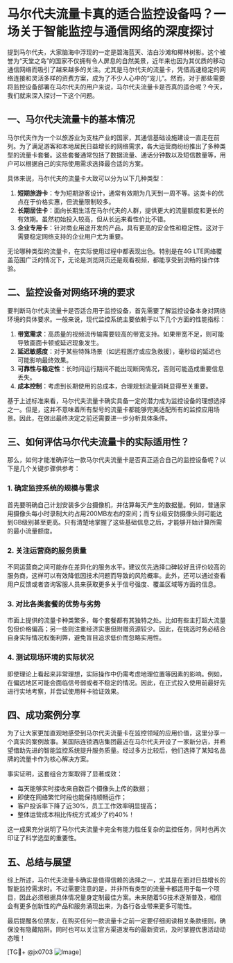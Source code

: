 # 马尔代夫流量卡真的适合监控设备吗？一场关于智能监控与通信网络的深度探讨

提到马尔代夫，大家脑海中浮现的一定是碧海蓝天、洁白沙滩和椰林树影。这个被誉为“天堂之岛”的国家不仅拥有令人屏息的自然美景，近年来也因为其优质的移动通信网络而吸引了越来越多的关注。尤其是马尔代夫的流量卡，凭借高速稳定的网络连接和灵活多样的资费方案，成为了不少人心中的“宠儿”。然而，对于那些需要将监控设备部署在马尔代夫的用户来说，马尔代夫流量卡是否真的适合呢？今天，我们就来深入探讨一下这个问题。

## 一、马尔代夫流量卡的基本情况

马尔代夫作为一个以旅游业为支柱产业的国家，其通信基础设施建设一直走在前列。为了满足游客和本地居民日益增长的网络需求，各大运营商纷纷推出了多种类型的流量卡套餐。这些套餐通常包括了数据流量、通话分钟数以及短信数量等，用户可以根据自己的实际使用需求选择最合适的方案。

具体来说，马尔代夫的流量卡大致可以分为以下几种类型：

1. **短期旅游卡**：专为短期游客设计，通常有效期为几天到一周不等。这类卡的优点在于价格实惠，但流量限制较多。
2. **长期居住卡**：面向长期生活在马尔代夫的人群，提供更大的流量额度和更长的有效期。虽然初始投入较高，但从长远来看性价比不错。
3. **企业专用卡**：针对商业用途开发的产品，具有更高的安全性和稳定性。这对于需要稳定网络支持的企业用户尤为重要。

无论哪种类型的流量卡，在实际使用过程中都表现出色。特别是在4G LTE网络覆盖范围广泛的情况下，无论是浏览网页还是观看视频，都能享受到流畅的操作体验。

## 二、监控设备对网络环境的要求

要判断马尔代夫流量卡是否适合用于监控设备，首先需要了解监控设备本身对网络环境的具体要求。一般来说，现代监控系统主要依赖于以下几个方面的性能指标：

1. **带宽需求**：高质量的视频流传输需要较高的带宽支持。如果带宽不足，则可能导致画面卡顿或延迟现象发生。
2. **延迟敏感度**：对于某些特殊场景（如远程医疗或应急救援），毫秒级的延迟也可能影响最终效果。
3. **可靠性与稳定性**：长时间运行期间不能出现断网情况，否则可能造成重要信息丢失。
4. **成本控制**：考虑到长期使用的总成本，合理规划流量消耗显得至关重要。

基于上述标准来看，马尔代夫流量卡确实具备一定的潜力成为监控设备的理想选择之一。但是，这并不意味着所有型号的流量卡都能够完美适配所有的监控应用场景。因此，在做出最终决定之前还需要进一步分析具体条件。

## 三、如何评估马尔代夫流量卡的实际适用性？

那么，如何才能准确评估一款马尔代夫流量卡是否真正适合自己的监控设备呢？以下是几个关键步骤供参考：

### 1. 确定监控系统的规模与需求
首先要明确自己计划安装多少台摄像机，并估算每天产生的数据量。例如，普通家用摄像头每小时录制大约占用200MB左右的空间；而专业级安防摄像头则可能达到GB级别甚至更高。只有清楚地掌握了这些基础信息之后，才能够开始计算所需的最小流量额度。

### 2. 关注运营商的服务质量
不同运营商之间可能存在差异化的服务水平。建议优先选择口碑较好且评价较高的服务商，这样可以有效降低因技术问题而导致的风险概率。此外，还可以通过查看用户反馈或者咨询客服人员来获取更多关于信号强度、覆盖区域等方面的信息。

### 3. 对比各类套餐的优势与劣势
市面上提供的流量卡种类繁多，每个套餐都有其独特之处。比如有些主打超大流量包但价格偏高；另一些则注重经济实惠但附赠资源较少。因此，在挑选时务必结合自身实际情况权衡利弊，避免盲目追求低价而忽略实用性。

### 4. 测试现场环境的实际状况
即使理论上看起来非常理想，实际操作中仍需考虑地理位置等因素的影响。例如，在偏远地区可能会面临信号弱或者不稳定的情况。因此，在正式投入使用前最好先进行实地考察，并尝试使用样卡验证效果。

## 四、成功案例分享

为了让大家更加直观地感受到马尔代夫流量卡在监控领域的应用价值，这里分享一个真实的案例故事。某国际连锁酒店集团最近在马尔代夫开设了一家新分店，并希望借助先进的智能监控系统提升服务质量。经过多方比较后，他们选择了某知名品牌的流量卡作为核心解决方案。

事实证明，这套组合方案取得了显著成效：
- 每天能够实时接收来自数百个摄像头上传的数据；
- 即使在网络繁忙时段也能保持顺畅运作；
- 客户投诉率下降了近30%，员工工作效率明显提高；
- 整体运营成本相比传统方式减少了约40%！

这一成果充分说明了马尔代夫流量卡完全有能力胜任复杂的监控任务，同时也再次印证了科学选型的重要性。

## 五、总结与展望

综上所述，马尔代夫流量卡确实是值得信赖的选择之一，尤其是在面对日益增长的智能监控需求时。不过需要注意的是，并非所有类型的流量卡都适用于每一个项目，因此必须根据具体情况量身定制最佳方案。未来随着5G技术逐渐普及，相信会有更多创新性的产品和服务涌现出来，为各行各业带来更多可能性。

最后提醒各位朋友，在购买任何一款流量卡之前一定要仔细阅读相关条款细则，确保没有隐藏陷阱。同时也可以关注官方渠道发布的最新资讯，及时掌握优惠活动动态哦！

[TG💪+ @jx0703 ![Image](https://github.com/user-attachments/assets/dbca1d08-cadb-493c-b0ec-ad6f7a83f270)]